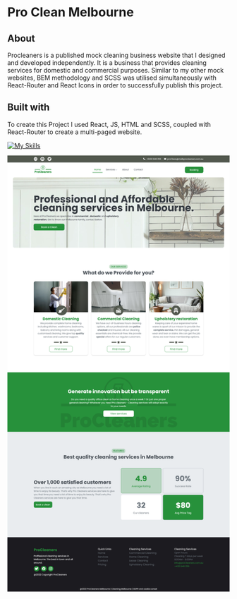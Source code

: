 
# Pro Clean Melbourne


## About 
Procleaners is a published mock cleaning business website that I designed and developed independently. It is a business that provides cleaning services for domestic and commercial purposes. Similar to my other mock websites, BEM methodology and SCSS was utilised simultaneously with React-Router and React Icons in order to successfully publish this project.

## Built with 
To create this Project I used React, JS, HTML and SCSS, coupled with React-Router to create a multi-paged website. 

[![My Skills](https://skills.thijs.gg/icons?i=js,html,css,react)](https://skills.thijs.gg)

![This is an image](frontend/ReadMeImages/homePage.png)
